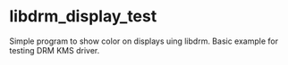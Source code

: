 # libdrm_display_test
Simple program to show color on displays uing libdrm. Basic example for testing DRM KMS driver.
